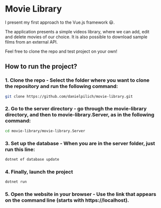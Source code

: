 # Movie Library

I present my first approach to the Vue.js framework 😃. 

The application presents a simple videos library, where we can add, edit and delete movies of our choice. It is also possible to download sample films from an external API.

Feel free to clone the repo and test project on your own!

## How to run the project?

### 1. Clone the repo - Select the folder where you want to clone the repository and run the following command:

```sh
git clone https://github.com/danielpilich/movie-library.git
```

### 2. Go to the server directory - go through the movie-library directory, and then to movie-library.Server, as in the following command:

```sh
cd movie-library/movie-library.Server
```

### 3. Set up the database - When you are in the server folder, just run this line:

```sh
dotnet ef database update
```

### 4. Finally, launch the project

```sh
dotnet run
```

### 5. Open the website in your browser - Use the link that appears on the command line (starts with https://localhost).